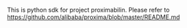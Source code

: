 
This is python sdk for project proximabilin. Please refer to https://github.com/alibaba/proxima/blob/master/README.md

